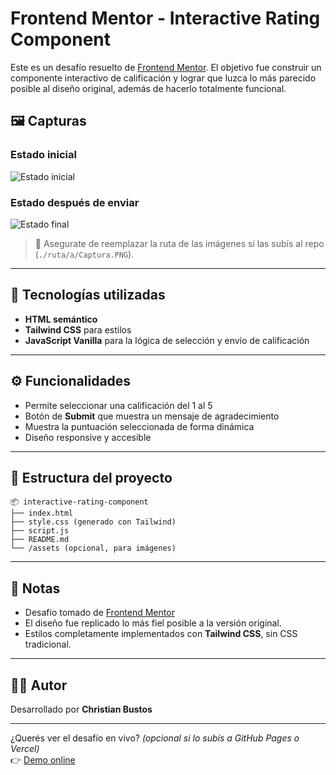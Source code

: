 
# Frontend Mentor - Interactive Rating Component

Este es un desafío resuelto de [Frontend Mentor](https://www.frontendmentor.io/). El objetivo fue construir un componente interactivo de calificación y lograr que luzca lo más parecido posible al diseño original, además de hacerlo totalmente funcional.

## 🖼 Capturas

### Estado inicial
![Estado inicial](./ruta/a/Captura.PNG)

### Estado después de enviar
![Estado final](./ruta/a/Captu2ra.PNG)

> 🔄 Asegurate de reemplazar la ruta de las imágenes si las subís al repo (`./ruta/a/Captura.PNG`).

---

## 🚀 Tecnologías utilizadas

- **HTML semántico**
- **Tailwind CSS** para estilos
- **JavaScript Vanilla** para la lógica de selección y envío de calificación

---

## ⚙️ Funcionalidades

- Permite seleccionar una calificación del 1 al 5
- Botón de **Submit** que muestra un mensaje de agradecimiento
- Muestra la puntuación seleccionada de forma dinámica
- Diseño responsive y accesible

---

## 📁 Estructura del proyecto

```
📦 interactive-rating-component
├── index.html
├── style.css (generado con Tailwind)
├── script.js
├── README.md
└── /assets (opcional, para imágenes)
```

---

## 📝 Notas

- Desafío tomado de [Frontend Mentor](https://www.frontendmentor.io/challenges/interactive-rating-component-koxpeBUmI)
- El diseño fue replicado lo más fiel posible a la versión original.
- Estilos completamente implementados con **Tailwind CSS**, sin CSS tradicional.

---

## 🙋‍♂️ Autor

Desarrollado por **Christian Bustos**

---

¿Querés ver el desafío en vivo? *(opcional si lo subís a GitHub Pages o Vercel)*  
👉 [Demo online](https://tu-url.vercel.app/)
